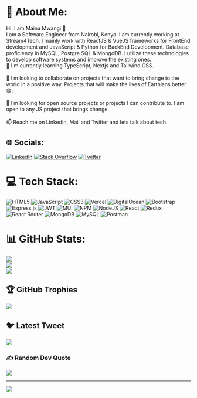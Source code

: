 # 💫 About Me:
Hi. I am Maina Mwangi 👋
<br>I am a Software Engineer from Nairobi, Kenya. I am currently working at Stream4Tech. I mainly work with ReactJS & VueJS frameworks for FrontEnd development and JavaScript & Python for BackEnd Development. Database proficiency in MySQL, Postgre SQL & MongoDB. I utilize these technologies to develop software systems and improve the existing ones.<br>🌱 I'm currently learning TypeScript, Nextjs and Tailwind CSS.<br><br>👯 I’m looking to collaborate on projects that want to bring change to the world in a positive way. Projects that will make the lives of Earthians better 😄.<br><br>🤔 I’m looking for open source projects or projects I can contribute to. I am open to any JS project that brings change.<br><br>📫 Reach me on LinkedIn, Mail and Twitter and lets talk about tech.


## 🌐 Socials:
[![LinkedIn](https://img.shields.io/badge/LinkedIn-%230077B5.svg?logo=linkedin&logoColor=white)](https://linkedin.com/in/mainamwangiy) [![Stack Overflow](https://img.shields.io/badge/-Stackoverflow-FE7A16?logo=stack-overflow&logoColor=white)](https://stackoverflow.com/users/14131236) [![Twitter](https://img.shields.io/badge/Twitter-%231DA1F2.svg?logo=Twitter&logoColor=white)](https://twitter.com/MainaMwangiy) 

# 💻 Tech Stack:
![HTML5](https://img.shields.io/badge/html5-%23E34F26.svg?style=for-the-badge&logo=html5&logoColor=white) ![JavaScript](https://img.shields.io/badge/javascript-%23323330.svg?style=for-the-badge&logo=javascript&logoColor=%23F7DF1E) ![CSS3](https://img.shields.io/badge/css3-%231572B6.svg?style=for-the-badge&logo=css3&logoColor=white) ![Vercel](https://img.shields.io/badge/vercel-%23000000.svg?style=for-the-badge&logo=vercel&logoColor=white) ![DigitalOcean](https://img.shields.io/badge/DigitalOcean-%230167ff.svg?style=for-the-badge&logo=digitalOcean&logoColor=white) ![Bootstrap](https://img.shields.io/badge/bootstrap-%23563D7C.svg?style=for-the-badge&logo=bootstrap&logoColor=white) ![Express.js](https://img.shields.io/badge/express.js-%23404d59.svg?style=for-the-badge&logo=express&logoColor=%2361DAFB) ![JWT](https://img.shields.io/badge/JWT-black?style=for-the-badge&logo=JSON%20web%20tokens) ![MUI](https://img.shields.io/badge/MUI-%230081CB.svg?style=for-the-badge&logo=material-ui&logoColor=white) ![NPM](https://img.shields.io/badge/NPM-%23000000.svg?style=for-the-badge&logo=npm&logoColor=white) ![NodeJS](https://img.shields.io/badge/node.js-6DA55F?style=for-the-badge&logo=node.js&logoColor=white) ![React](https://img.shields.io/badge/react-%2320232a.svg?style=for-the-badge&logo=react&logoColor=%2361DAFB) ![Redux](https://img.shields.io/badge/redux-%23593d88.svg?style=for-the-badge&logo=redux&logoColor=white) ![React Router](https://img.shields.io/badge/React_Router-CA4245?style=for-the-badge&logo=react-router&logoColor=white) ![MongoDB](https://img.shields.io/badge/MongoDB-%234ea94b.svg?style=for-the-badge&logo=mongodb&logoColor=white) ![MySQL](https://img.shields.io/badge/mysql-%2300f.svg?style=for-the-badge&logo=mysql&logoColor=white) ![Postman](https://img.shields.io/badge/Postman-FF6C37?style=for-the-badge&logo=postman&logoColor=white)
# 📊 GitHub Stats:
![](https://github-readme-stats.vercel.app/api?username=MainaMwangiy&theme=dark&hide_border=false&include_all_commits=true&count_private=true)<br/>
![](https://github-readme-streak-stats.herokuapp.com/?user=MainaMwangiy&theme=dark&hide_border=false)<br/>
![](https://github-readme-stats.vercel.app/api/top-langs/?username=MainaMwangiy&theme=dark&hide_border=false&include_all_commits=true&count_private=true&layout=compact)

## 🏆 GitHub Trophies
![](https://github-profile-trophy.vercel.app/?username=MainaMwangiy&theme=discord&no-frame=false&no-bg=true&margin-w=4)

## 🐦 Latest Tweet
[![](https://gtce.itsvg.in/api?username=MainaMwangiy)](https://github.com/VishwaGauravIn/github-twitter-card-embed)

### ✍️ Random Dev Quote
![](https://quotes-github-readme.vercel.app/api?type=horizontal&theme=radical)

---
[![](https://visitcount.itsvg.in/api?id=MainaMwangiy&icon=0&color=0)](https://visitcount.itsvg.in)

<!-- Proudly created with GPRM ( https://gprm.itsvg.in ) -->
